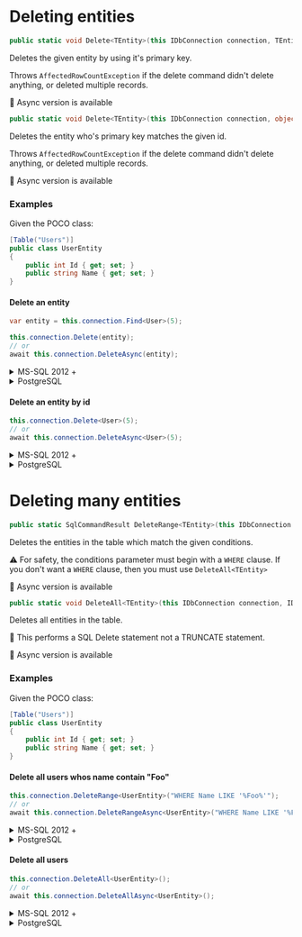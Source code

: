 # Deleting entities

```csharp
public static void Delete<TEntity>(this IDbConnection connection, TEntity entity, IDbTransaction transaction = null, Dialect dialect = null, int? commandTimeout = null)
```

Deletes the given entity by using it's primary key.

Throws `AffectedRowCountException` if the delete command didn't delete anything, or deleted multiple records.

:memo: Async version is available

```csharp
public static void Delete<TEntity>(this IDbConnection connection, object id, IDbTransaction transaction = null, Dialect dialect = null, int? commandTimeout = null)
```

Deletes the entity who's primary key matches the given id.

Throws `AffectedRowCountException` if the delete command didn't delete anything, or deleted multiple records.

:memo: Async version is available

### Examples
Given the POCO class:
```csharp
[Table("Users")]
public class UserEntity
{
    public int Id { get; set; }
    public string Name { get; set; }
}
```

#### Delete an entity
```csharp
var entity = this.connection.Find<User>(5);

this.connection.Delete(entity);
// or
await this.connection.DeleteAsync(entity);
```

<details>
<summary>MS-SQL 2012 +</summary>
```SQL
DELETE FROM [Users]
WHERE [Id] = @Id
```
</details>
<details>
<summary>PostgreSQL</summary>
```SQL
DELETE FROM Users
WHERE Id = @Id
```
</details>

#### Delete an entity by id
```csharp
this.connection.Delete<User>(5);
// or
await this.connection.DeleteAsync<User>(5);
```

<details>
<summary>MS-SQL 2012 +</summary>
```SQL
DELETE FROM [Users]
WHERE [Id] = @Id
```
</details>
<details>
<summary>PostgreSQL</summary>
```SQL
DELETE FROM Users
WHERE Id = @Id
```
</details>

<a id="DeleteRange"></a>
# Deleting many entities

```csharp
public static SqlCommandResult DeleteRange<TEntity>(this IDbConnection connection, string conditions, object parameters = null, IDbTransaction transaction = null, Dialect dialect = null, int? commandTimeout = null)
```

Deletes the entities in the table which match the given conditions.

:warning: For safety, the conditions parameter must begin with a `WHERE` clause. If you don't want a `WHERE` clause, then you must use `DeleteAll<TEntity>`

:memo: Async version is available

```csharp
public static void DeleteAll<TEntity>(this IDbConnection connection, IDbTransaction transaction = null, Dialect dialect = null, int? commandTimeout = null)
```

Deletes all entities in the table.

:memo: This performs a SQL Delete statement not a TRUNCATE statement.

:memo: Async version is available

### Examples
Given the POCO class:
```csharp
[Table("Users")]
public class UserEntity
{
    public int Id { get; set; }
    public string Name { get; set; }
}
```

#### Delete all users whos name contain "Foo"

```csharp
this.connection.DeleteRange<UserEntity>("WHERE Name LIKE '%Foo%'");
// or
await this.connection.DeleteRangeAsync<UserEntity>("WHERE Name LIKE '%Foo%'");
```

<details>
<summary>MS-SQL 2012 +</summary>
```SQL
DELETE FROM [Users]
WHERE Name LIKE '%Foo%'
```
</details>
<details>
<summary>PostgreSQL</summary>
```SQL
DELETE FROM Users
WHERE Name LIKE '%Foo%'
```
</details>


#### Delete all users

```csharp
this.connection.DeleteAll<UserEntity>();
// or
await this.connection.DeleteAllAsync<UserEntity>();
```

<details>
<summary>MS-SQL 2012 +</summary>
```SQL
DELETE FROM [Users]
```
</details>
<details>
<summary>PostgreSQL</summary>
```SQL
DELETE FROM Users
```
</details>